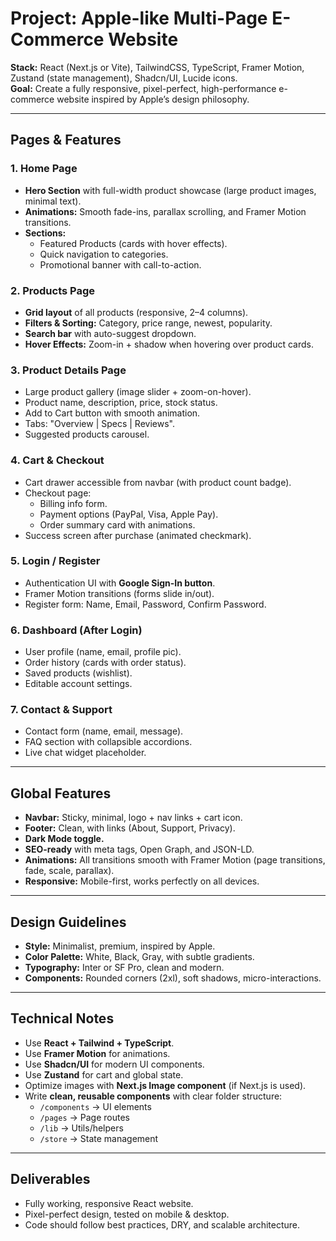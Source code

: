 # Project: Apple-like Multi-Page E-Commerce Website
**Stack:** React (Next.js or Vite), TailwindCSS, TypeScript, Framer Motion, Zustand (state management), Shadcn/UI, Lucide icons.  
**Goal:** Create a fully responsive, pixel-perfect, high-performance e-commerce website inspired by Apple’s design philosophy.  

---

## Pages & Features

### 1. Home Page
- **Hero Section** with full-width product showcase (large product images, minimal text).  
- **Animations:** Smooth fade-ins, parallax scrolling, and Framer Motion transitions.  
- **Sections:**  
  - Featured Products (cards with hover effects).  
  - Quick navigation to categories.  
  - Promotional banner with call-to-action.  

### 2. Products Page
- **Grid layout** of all products (responsive, 2–4 columns).  
- **Filters & Sorting:** Category, price range, newest, popularity.  
- **Search bar** with auto-suggest dropdown.  
- **Hover Effects:** Zoom-in + shadow when hovering over product cards.  

### 3. Product Details Page
- Large product gallery (image slider + zoom-on-hover).  
- Product name, description, price, stock status.  
- Add to Cart button with smooth animation.  
- Tabs: "Overview | Specs | Reviews".  
- Suggested products carousel.  

### 4. Cart & Checkout
- Cart drawer accessible from navbar (with product count badge).  
- Checkout page:
  - Billing info form.  
  - Payment options (PayPal, Visa, Apple Pay).  
  - Order summary card with animations.  
- Success screen after purchase (animated checkmark).  

### 5. Login / Register
- Authentication UI with **Google Sign-In button**.  
- Framer Motion transitions (forms slide in/out).  
- Register form: Name, Email, Password, Confirm Password.  

### 6. Dashboard (After Login)
- User profile (name, email, profile pic).  
- Order history (cards with order status).  
- Saved products (wishlist).  
- Editable account settings.  

### 7. Contact & Support
- Contact form (name, email, message).  
- FAQ section with collapsible accordions.  
- Live chat widget placeholder.  

---

## Global Features
- **Navbar:** Sticky, minimal, logo + nav links + cart icon.  
- **Footer:** Clean, with links (About, Support, Privacy).  
- **Dark Mode toggle.**  
- **SEO-ready** with meta tags, Open Graph, and JSON-LD.  
- **Animations:** All transitions smooth with Framer Motion (page transitions, fade, scale, parallax).  
- **Responsive:** Mobile-first, works perfectly on all devices.  

---

## Design Guidelines
- **Style:** Minimalist, premium, inspired by Apple.  
- **Color Palette:** White, Black, Gray, with subtle gradients.  
- **Typography:** Inter or SF Pro, clean and modern.  
- **Components:** Rounded corners (2xl), soft shadows, micro-interactions.  

---

## Technical Notes
- Use **React + Tailwind + TypeScript**.  
- Use **Framer Motion** for animations.  
- Use **Shadcn/UI** for modern UI components.  
- Use **Zustand** for cart and global state.  
- Optimize images with **Next.js Image component** (if Next.js is used).  
- Write **clean, reusable components** with clear folder structure:  
  - `/components` → UI elements  
  - `/pages` → Page routes  
  - `/lib` → Utils/helpers  
  - `/store` → State management  

---

## Deliverables
- Fully working, responsive React website.  
- Pixel-perfect design, tested on mobile & desktop.  
- Code should follow best practices, DRY, and scalable architecture.  
